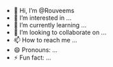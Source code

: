 - 👋 Hi, I’m @Rouveems
- 👀 I’m interested in ...
- 🌱 I’m currently learning ...
- 💞️ I’m looking to collaborate on ...
- 📫 How to reach me ...
- 😄 Pronouns: ...
- ⚡ Fun fact: ...

<!---
Rouveems/Rouveems is a ✨ special ✨ repository because its `README.md` (this file) appears on your GitHub profile.
You can click the Preview link to take a look at your changes.
--->

